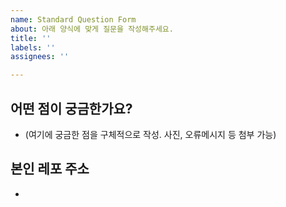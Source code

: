 ```yaml
---
name: Standard Question Form
about: 아래 양식에 맞게 질문을 작성해주세요.
title: ''
labels: ''
assignees: ''

---
```


## 어떤 점이 궁금한가요?
- (여기에 궁금한 점을 구체적으로 작성. 사진, 오류메시지 등 첨부 가능)

## 본인 레포 주소
-
